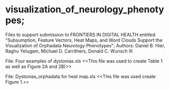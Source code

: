 # visualization_of_neurology_phenotypes;
Files to support submission to FRONTIERS IN DIGITAL HEALTH entitled "Subsumption,  Feature Vectors, Heat Maps, and Word Clouds Support the Visualization of Orphadata Neurology Phenotypes"; 
Authors: Daniel B. Hier, Raghu Yelugam, Michael D. Carrithers, Donald C. Wunsch III


File: Four examples of dystonias.xls <<This file was used to create Table 1 as well as Figure 2A and 2B)>>

File: Dystonias_orphadata for heat map.xls <<This file was used create Figure 1.>>
